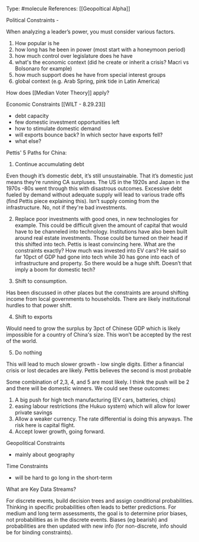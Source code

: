 Type: #molecule 
References: [[Geopoltical Alpha]]

Political Constraints - 

When analyzing a leader’s power, you must consider various factors.
1) How popular is he
2) how long has he been in power (most start with a honeymoon period)
3) how much control over legislature does he have
4) what's the economic context (did he create or inherit a crisis? Macri vs Bolsonaro for example)
5) how much support does he have from special interest groups
6) global context (e.g. Arab Spring, pink tide in Latin America)

How does [[Median Voter Theory]] apply?

Economic Constraints
[[WILT - 8.29.23]]
- debt capacity
- few domestic investment opportunities left
- how to stimulate domestic demand
- will exports bounce back? In which sector have exports fell?
- what else?

Pettis' 5 Paths for China:

1) Continue accumulating debt 

Even though it’s domestic debt, it’s still unsustainable. That it’s domestic just means they’re running CA surpluses. The US in the 1920s and Japan in the 1970s -80s went through this with disastrous outcomes. Excessive debt fueled by demand without adequate supply will lead to various trade offs (find Pettis piece explaining this). Isn’t supply coming from the infrastructure. No, not if they're bad investments.
  

2) Replace poor investments with good ones, in new technologies for example. This could be difficult given the amount of capital that would have to be channeled into technology. Institutions have also been built around real estate investments. Those could be turned on their head if this shifted into tech. Pettis is least convincing here. What are the constraints exactly? How much was invested into EV cars? He said so far 10pct of GDP had gone into tech while 30 has gone into each of infrastructure and property. So there would be a huge shift. Doesn’t that imply a boom for domestic tech?  

3) Shift to consumption.

Has been discussed in other places but the constraints are around shifting income from local governments to households. There are likely institutional hurdles to that power shift.

4) Shift to exports

Would need to grow the surplus by 3pct of Chinese GDP which is likely impossible for a country of China's size. This won’t be accepted by the rest of the world.  

5) Do nothing 

This will lead to much slower growth - low single digits. Either a financial crisis or lost decades are likely. Pettis believes the second is most probable
 

Some combination of 2,3, 4, and 5 are most likely. I think the push will be 2 and there will be domestic winners. We could see these outcomes:
1) A big push for high tech manufacturing (EV cars, batteries, chips)
2) easing labour restrictions (the Hukuo system) which will allow for lower private savings
3) Allow a weaker currency. The rate differential is doing this anyways. The risk here is capital flight.
4) Accept lower growth, going forward.







Geopolitical Constraints
- mainly about geography

Time Constraints
- will be hard to go long in the short-term 

What are Key Data Streams?


For discrete events, build decision trees and assign conditional probabilities. Thinking in specific probabilities often leads to better predictions. For medium and long term assessments, the goal is to determine prior biases, not probabilities as in the discrete events. 
Biases (eg bearish) and probabilities are then updated with new info (for non-discrete, info should be for binding constraints).
